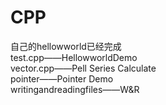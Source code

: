 # CPP
自己的hellowworld已经完成  
test.cpp——HellowworldDemo  
vector.cpp——Pell Series Calculate  
pointer——Pointer Demo  
writingandreadingfiles——W&R
